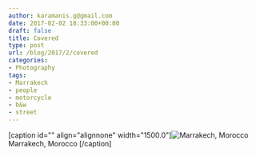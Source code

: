 ```yaml
---
author: karamanis.g@gmail.com
date: 2017-02-02 18:33:00+00:00
draft: false
title: Covered
type: post
url: /blog/2017/2/covered
categories:
- Photography
tags:
- Marrakech
- people
- motorcycle
- b&w
- street
---
```


[caption id="" align="alignnone" width="1500.0"]![ Marrakech, Morocco  ](https://images.squarespace-cdn.com/content/v1/4f3f61bae4b063b909445965/1486054409226-SQ2M67OBNAKEDJKWJE4H/ke17ZwdGBToddI8pDm48kJUlZr2Ql5GtSKWrQpjur5t7gQa3H78H3Y0txjaiv_0fDoOvxcdMmMKkDsyUqMSsMWxHk725yiiHCCLfrh8O1z5QPOohDIaIeljMHgDF5CVlOqpeNLcJ80NK65_fV7S1UfNdxJhjhuaNor070w_QAc94zjGLGXCa1tSmDVMXf8RUVhMJRmnnhuU1v2M8fLFyJw/image-asset.jpeg?format=original)
 Marrakech, Morocco [/caption]
